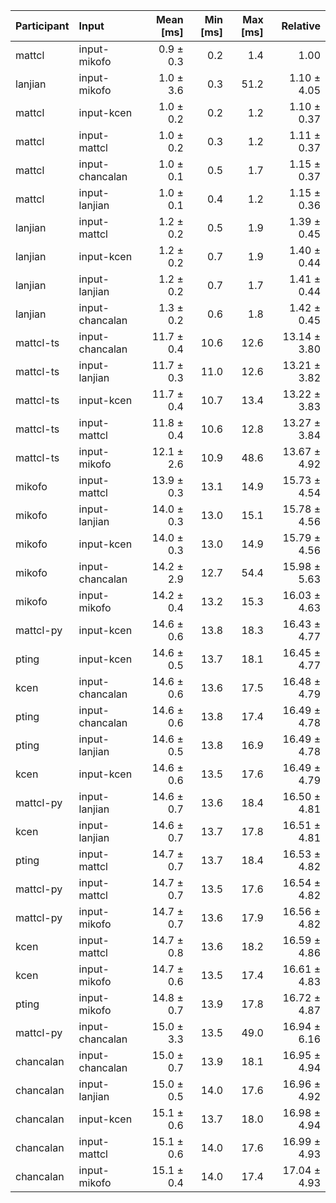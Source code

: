 | Participant | Input | Mean [ms] | Min [ms] | Max [ms] | Relative |
|:---|:---|---:|---:|---:|---:|
| mattcl | input-mikofo | 0.9 ± 0.3 | 0.2 | 1.4 | 1.00 |
| lanjian | input-mikofo | 1.0 ± 3.6 | 0.3 | 51.2 | 1.10 ± 4.05 |
| mattcl | input-kcen | 1.0 ± 0.2 | 0.2 | 1.2 | 1.10 ± 0.37 |
| mattcl | input-mattcl | 1.0 ± 0.2 | 0.3 | 1.2 | 1.11 ± 0.37 |
| mattcl | input-chancalan | 1.0 ± 0.1 | 0.5 | 1.7 | 1.15 ± 0.37 |
| mattcl | input-lanjian | 1.0 ± 0.1 | 0.4 | 1.2 | 1.15 ± 0.36 |
| lanjian | input-mattcl | 1.2 ± 0.2 | 0.5 | 1.9 | 1.39 ± 0.45 |
| lanjian | input-kcen | 1.2 ± 0.2 | 0.7 | 1.9 | 1.40 ± 0.44 |
| lanjian | input-lanjian | 1.2 ± 0.2 | 0.7 | 1.7 | 1.41 ± 0.44 |
| lanjian | input-chancalan | 1.3 ± 0.2 | 0.6 | 1.8 | 1.42 ± 0.45 |
| mattcl-ts | input-chancalan | 11.7 ± 0.4 | 10.6 | 12.6 | 13.14 ± 3.80 |
| mattcl-ts | input-lanjian | 11.7 ± 0.3 | 11.0 | 12.6 | 13.21 ± 3.82 |
| mattcl-ts | input-kcen | 11.7 ± 0.4 | 10.7 | 13.4 | 13.22 ± 3.83 |
| mattcl-ts | input-mattcl | 11.8 ± 0.4 | 10.6 | 12.8 | 13.27 ± 3.84 |
| mattcl-ts | input-mikofo | 12.1 ± 2.6 | 10.9 | 48.6 | 13.67 ± 4.92 |
| mikofo | input-mattcl | 13.9 ± 0.3 | 13.1 | 14.9 | 15.73 ± 4.54 |
| mikofo | input-lanjian | 14.0 ± 0.3 | 13.0 | 15.1 | 15.78 ± 4.56 |
| mikofo | input-kcen | 14.0 ± 0.3 | 13.0 | 14.9 | 15.79 ± 4.56 |
| mikofo | input-chancalan | 14.2 ± 2.9 | 12.7 | 54.4 | 15.98 ± 5.63 |
| mikofo | input-mikofo | 14.2 ± 0.4 | 13.2 | 15.3 | 16.03 ± 4.63 |
| mattcl-py | input-kcen | 14.6 ± 0.6 | 13.8 | 18.3 | 16.43 ± 4.77 |
| pting | input-kcen | 14.6 ± 0.5 | 13.7 | 18.1 | 16.45 ± 4.77 |
| kcen | input-chancalan | 14.6 ± 0.6 | 13.6 | 17.5 | 16.48 ± 4.79 |
| pting | input-chancalan | 14.6 ± 0.6 | 13.8 | 17.4 | 16.49 ± 4.78 |
| pting | input-lanjian | 14.6 ± 0.5 | 13.8 | 16.9 | 16.49 ± 4.78 |
| kcen | input-kcen | 14.6 ± 0.6 | 13.5 | 17.6 | 16.49 ± 4.79 |
| mattcl-py | input-lanjian | 14.6 ± 0.7 | 13.6 | 18.4 | 16.50 ± 4.81 |
| kcen | input-lanjian | 14.6 ± 0.7 | 13.7 | 17.8 | 16.51 ± 4.81 |
| pting | input-mattcl | 14.7 ± 0.7 | 13.7 | 18.4 | 16.53 ± 4.82 |
| mattcl-py | input-mattcl | 14.7 ± 0.7 | 13.5 | 17.6 | 16.54 ± 4.82 |
| mattcl-py | input-mikofo | 14.7 ± 0.7 | 13.6 | 17.9 | 16.56 ± 4.82 |
| kcen | input-mattcl | 14.7 ± 0.8 | 13.6 | 18.2 | 16.59 ± 4.86 |
| kcen | input-mikofo | 14.7 ± 0.6 | 13.5 | 17.4 | 16.61 ± 4.83 |
| pting | input-mikofo | 14.8 ± 0.7 | 13.9 | 17.8 | 16.72 ± 4.87 |
| mattcl-py | input-chancalan | 15.0 ± 3.3 | 13.5 | 49.0 | 16.94 ± 6.16 |
| chancalan | input-chancalan | 15.0 ± 0.7 | 13.9 | 18.1 | 16.95 ± 4.94 |
| chancalan | input-lanjian | 15.0 ± 0.5 | 14.0 | 17.6 | 16.96 ± 4.92 |
| chancalan | input-kcen | 15.1 ± 0.6 | 13.7 | 18.0 | 16.98 ± 4.94 |
| chancalan | input-mattcl | 15.1 ± 0.6 | 14.0 | 17.6 | 16.99 ± 4.93 |
| chancalan | input-mikofo | 15.1 ± 0.4 | 14.0 | 17.4 | 17.04 ± 4.93 |
